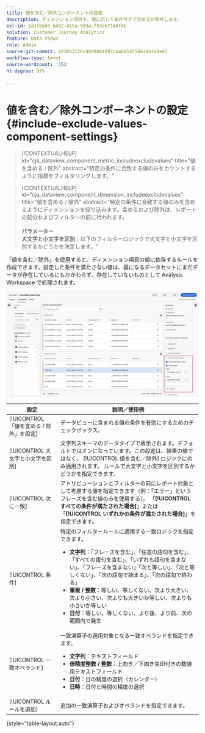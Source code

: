 ```yaml
---
title: 値を含む／除外コンポーネントの設定
description: ディメンション項目を、値に応じて条件付きで含めるか除外します。
exl-id: 1a3f8ab5-bd82-415a-989a-f93e6714df4b
solution: Customer Journey Analytics
feature: Data Views
role: Admin
source-git-commit: a236b2126c4b998b4d97caab014556e3ee3a9e83
workflow-type: tm+mt
source-wordcount: '353'
ht-degree: 97%

---
```


# 値を含む／除外コンポーネントの設定 {#include-exclude-values-component-settings}

<!-- markdownlint-disable MD034 -->

>[!CONTEXTUALHELP]
>id="cja_dataview_component_metric_includeexcludevalues"
>title="値を含める / 除外"
>abstract="特定の条件に合致する値のみをカウントするように指標をフィルタリングします。"

<!-- markdownlint-enable MD034 -->

<!-- markdownlint-disable MD034 -->

>[!CONTEXTUALHELP]
>id="cja_dataview_component_dimension_includeexcludevalues"
>title="値を含める / 除外"
>abstract="特定の条件に合致する値のみを含めるようにディメンションを絞り込みます。含めるおよび除外は、レポートの配分およびフィルターの前に行われます。<br/><br/>**パラメーター&#x200B;**<br/>**大文字と小文字を区別**：以下のフィルターロジックで大文字と小文字を区別するかどうかを決定します。"

<!-- markdownlint-enable MD034 -->



「値を含む／除外」を使用すると、ディメンション項目の値に依存するルールを作成できます。設定した条件を満たさない値は、基になるデータセットにまだデータが存在しているにもかかわらず、存在していないものとして Analysis Workspace で処理されます。

![ 除外値を含めるをハイライト表示したデータ・ビュー・ウィンドウ ](../assets/include-exclude.png)

| 設定 | 説明／使用例 |
| --- | --- |
| [!UICONTROL 「値を含める / 除外」を設定] | データビューに含まれる値の条件を有効にするためのチェックボックス。 |
| [!UICONTROL 大文字と小文字を区別] | 文字列スキーマのデータタイプで表示されます。デフォルトではオンになっています。この設定は、結果の値ではなく、 [!UICONTROL 値を含む／除外] ロジックにのみ適用されます。 ルールで大文字と小文字を区別するかどうかを指定できます。 |
| [!UICONTROL 次に一致] | アトリビューションとフィルターの前にレポート対象として考慮する値を指定できます（例：「エラー」というフレーズを含む値のみを使用する）。 「**[!UICONTROL すべての条件が満たされた場合]**」または「**[!UICONTROL いずれかの条件が満たされた場合]**」を指定できます。 |
| [!UICONTROL 条件] | 特定のフィルタールールに適用する一致ロジックを指定できます。<ul><li>**文字列**：「フレーズを含む」、「任意の語句を含む」、「すべての語句を含む」、「いずれも語句を含まない」、「フレーズを含まない」「次と等しい」、「次と等しくない」、「次の語句で始まる」、「次の語句で終わる」</li><li>**重複 / 整数**：等しい、等しくない、次より大きい、次より小さい、次よりも大きいか等しい、次よりも小さいか等しい</li><li>**日付**：等しい、等しくない、より後、より前、次の範囲内で発生</li></ul> |
| [!UICONTROL 一致オペランド] | 一致演算子の適用対象となる一致オペランドを指定できます。<ul><li>**文字列**：テキストフィールド</li><li>**倍精度整数 / 整数**：上向き／下向き矢印付きの数値用テキストフィールド</li><li>**日付**：日の精度の選択（カレンダー）</li><li>**日時**：日付と時間の精度の選択</li></ul> |
| [!UICONTROL ルールを追加] | 追加の一致演算子およびオペランドを指定できます。 |

{style="table-layout:auto"}

